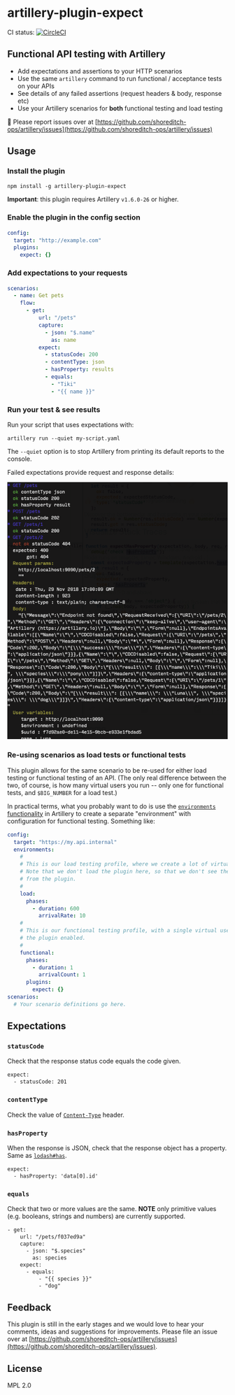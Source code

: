 # artillery-plugin-expect

CI status: [![CircleCI](https://circleci.com/gh/shoreditch-ops/artillery-plugin-expect/tree/master.svg?style=svg)](https://circleci.com/gh/shoreditch-ops/artillery-plugin-expect/tree/master)

## Functional API testing with Artillery

- Add expectations and assertions to your HTTP scenarios
- Use the same `artillery` command to run functional / acceptance tests on your APIs
- See details of any failed assertions (request headers & body, response etc)
- Use your Artillery scenarios for **both** functional testing and load testing

🐞 Please report issues over at [https://github.com/shoreditch-ops/artillery/issues](https://github.com/shoreditch-ops/artillery/issues)

## Usage

### Install the plugin

```
npm install -g artillery-plugin-expect
```

**Important**: this plugin requires Artillery `v1.6.0-26` or higher.

### Enable the plugin in the config section

```yaml
config:
  target: "http://example.com"
  plugins:
    expect: {}
```

### Add expectations to your requests

```yaml
scenarios:
  - name: Get pets
    flow:
      - get:
          url: "/pets"
          capture:
            - json: "$.name"
              as: name
          expect:
            - statusCode: 200
            - contentType: json
            - hasProperty: results
            - equals:
              - "Tiki"
              - "{{ name }}"
```

### Run your test & see results

Run your script that uses expectations with:

```
artillery run --quiet my-script.yaml
```

The `--quiet` option is to stop Artillery from printing its default reports to the console.

Failed expectations provide request and response details:

![artillery expectations plugin screenshot](./docs/expect-output.png)

### Re-using scenarios as load tests or functional tests

This plugin allows for the same scenario to be re-used for either load testing or functional testing of an API. (The only real difference between the two, of course, is how many virtual users you run -- only one for functional tests, and `$BIG_NUMBER` for a load test.)

In practical terms, what you probably want to do is use the [`environments` functionality](https://artillery.io/docs/script-reference/#environments) in Artillery to create a separate "environment" with configuration for functional testing. Something like:

```yaml
config:
  target: "https://my.api.internal"
  environments:
    #
    # This is our load testing profile, where we create a lot of virtual users.
    # Note that we don't load the plugin here, so that we don't see the output
    # from the plugin.
    #
    load:
      phases:
        - duration: 600
          arrivalRate: 10
    #
    # This is our functional testing profile, with a single virtual user, and
    # the plugin enabled.
    #
    functional:
      phases:
        - duration: 1
          arrivalCount: 1
      plugins:
        expect: {}
scenarios:
  # Your scenario definitions go here.
```

## Expectations

### `statusCode`

Check that the response status code equals the code given.

```
expect:
  - statusCode: 201
```

### `contentType`

Check the value of [`Content-Type`](https://developer.mozilla.org/en-US/docs/Web/HTTP/Headers/Content-Type) header.

### `hasProperty`

When the response is JSON, check that the response object has a property. Same as [`lodash#has`](https://lodash.com/docs/#has).

```
expect:
  - hasProperty: 'data[0].id'
```

### `equals`

Check that two or more values are the same. **NOTE** only primitive values (e.g. booleans, strings and numbers) are currently supported.

```
- get:
    url: "/pets/f037ed9a"
    capture:
      - json: "$.species"
        as: species
    expect:
      - equals:
          - "{{ species }}"
          - "dog"
```

## Feedback

This plugin is still in the early stages and we would love to hear your comments, ideas and suggestions for improvements. Please file an issue over at [https://github.com/shoreditch-ops/artillery/issues](https://github.com/shoreditch-ops/artillery/issues).

## License

MPL 2.0
